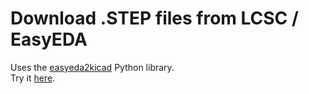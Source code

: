 # Download .STEP files from LCSC / EasyEDA

Uses the [easyeda2kicad](https://github.com/uPesy/easyeda2kicad.py/) Python library.  
Try it [here](https://powerful-thicket-50815-63ddd8e12426.herokuapp.com/).

